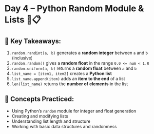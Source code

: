 # Day 4 – Python Random Module & Lists 🎲📋

## 🧠 Key Takeaways:

1. `random.randint(a, b)` generates a **random integer** between `a` and `b` (inclusive)  
2. `random.random()` gives a **random float** in the range `0.0 <= num < 1.0`  
3. `random.uniform(a, b)` returns a **random float** between `a` and `b`  
4. `list_name = [item1, item2]` creates a **Python list**  
5. `list_name.append(item)` adds an **item to the end** of a list  
6. `len(list_name)` returns the **number of elements** in the list

## 🧪 Concepts Practiced:
- Using Python’s `random` module for integer and float generation  
- Creating and modifying lists  
- Understanding list length and structure  
- Working with basic data structures and randomness